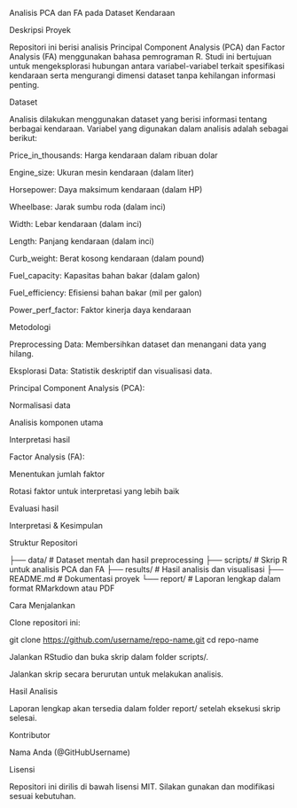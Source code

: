 Analisis PCA dan FA pada Dataset Kendaraan

Deskripsi Proyek

Repositori ini berisi analisis Principal Component Analysis (PCA) dan Factor Analysis (FA) menggunakan bahasa pemrograman R. Studi ini bertujuan untuk mengeksplorasi hubungan antara variabel-variabel terkait spesifikasi kendaraan serta mengurangi dimensi dataset tanpa kehilangan informasi penting.

Dataset

Analisis dilakukan menggunakan dataset yang berisi informasi tentang berbagai kendaraan. Variabel yang digunakan dalam analisis adalah sebagai berikut:

Price_in_thousands: Harga kendaraan dalam ribuan dolar

Engine_size: Ukuran mesin kendaraan (dalam liter)

Horsepower: Daya maksimum kendaraan (dalam HP)

Wheelbase: Jarak sumbu roda (dalam inci)

Width: Lebar kendaraan (dalam inci)

Length: Panjang kendaraan (dalam inci)

Curb_weight: Berat kosong kendaraan (dalam pound)

Fuel_capacity: Kapasitas bahan bakar (dalam galon)

Fuel_efficiency: Efisiensi bahan bakar (mil per galon)

Power_perf_factor: Faktor kinerja daya kendaraan

Metodologi

Preprocessing Data: Membersihkan dataset dan menangani data yang hilang.

Eksplorasi Data: Statistik deskriptif dan visualisasi data.

Principal Component Analysis (PCA):

Normalisasi data

Analisis komponen utama

Interpretasi hasil

Factor Analysis (FA):

Menentukan jumlah faktor

Rotasi faktor untuk interpretasi yang lebih baik

Evaluasi hasil

Interpretasi & Kesimpulan

Struktur Repositori

├── data/               # Dataset mentah dan hasil preprocessing
├── scripts/            # Skrip R untuk analisis PCA dan FA
├── results/            # Hasil analisis dan visualisasi
├── README.md           # Dokumentasi proyek
└── report/             # Laporan lengkap dalam format RMarkdown atau PDF

Cara Menjalankan

Clone repositori ini:

git clone https://github.com/username/repo-name.git
cd repo-name

Jalankan RStudio dan buka skrip dalam folder scripts/.

Jalankan skrip secara berurutan untuk melakukan analisis.

Hasil Analisis

Laporan lengkap akan tersedia dalam folder report/ setelah eksekusi skrip selesai.

Kontributor

Nama Anda (@GitHubUsername)

Lisensi

Repositori ini dirilis di bawah lisensi MIT. Silakan gunakan dan modifikasi sesuai kebutuhan.
